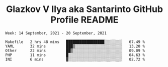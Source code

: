 <h1 align="center">Glazkov V Ilya aka Santarinto GitHub Profile README</h1>

<!--START_SECTION:waka-->
```text
Week: 14 September, 2021 - 20 September, 2021

Makefile   2 hrs 48 mins   █████████████████░░░░░░░░   67.49 % 
YAML       32 mins         ███▒░░░░░░░░░░░░░░░░░░░░░   13.20 % 
Other      22 mins         ██▒░░░░░░░░░░░░░░░░░░░░░░   09.09 % 
PHP        11 mins         █░░░░░░░░░░░░░░░░░░░░░░░░   04.63 % 
INI        6 mins          ▓░░░░░░░░░░░░░░░░░░░░░░░░   02.72 % 
```
<!--END_SECTION:waka-->